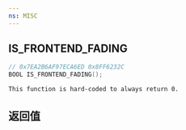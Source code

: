 ```yaml
---
ns: MISC
---
```

## IS_FRONTEND_FADING

```c
// 0x7EA2B6AF97ECA6ED 0x8FF6232C
BOOL IS_FRONTEND_FADING();
```

```
This function is hard-coded to always return 0.  
```

## 返回值
